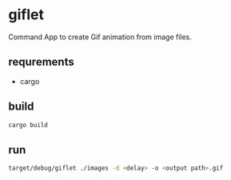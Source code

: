 # giflet

Command App to create Gif animation from image files.

## requrements

- cargo

## build

```sh
cargo build
```

## run
```sh
target/debug/giflet ./images -d <delay> -o <output path>.gif
```
